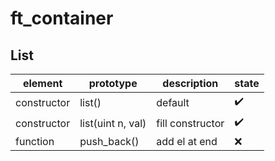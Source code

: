 # ft_container

## List

| element    | prototype         | description       | state |
| ---------  | ----------------- | ----------------- | ----- |
|constructor | list()            | default | :heavy_check_mark: |
| constructor| list(uint n, val) | fill constructor | :heavy_check_mark: |
|function    | push_back()       | add el at end     | :x: |
